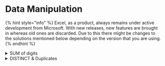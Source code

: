 # Data Manipulation

{% hint style="info" %}
Excel, as a product, always remains under active development from Microsoft. With new releases, new features are brought in whereas old ones are discarded. Due to this there might be changes to the solutions mentioned below depending on the version that you are using.
{% endhint %}

<details>

<summary>SUM of digits</summary>

Can you write a formula to generate the SUM of all digits in a cell?

**Answer**

![](../contents/Excel/images/image5.png)

To use when you are sure that there are only digits in the column:

`=SUMPRODUCT(--MID(B2,ROW(INDIRECT("1:"&LEN(B2))),1))`

But if there are other characters too use this:

`=SUMPRODUCT((LEN(B3)-LEN(SUBSTITUTE(B3,ROW(1:9),"")))*ROW(1:9))`

</details>

<details>

<summary>DISTINCT &#x26; Duplicates</summary>

Given the data below, please answer the following questions

This is a 3-part question:

* Given a table of data how do you tell if it has duplicates?
* Create a table with distinct values from this
* Can you do a conditional duplicate check on this table?

```markup
| Region | ID |
|--------|----|
| A      | 1  |
| B      | 2  |
| C      | 3  |
| C      | 4  |
| B      | 3  |
| C      | 4  |
```

**Answer**

![](../\_build/html/\_images/image62.PNG)

You can check for duplicates using:

`= COUNTIF($B$2:$B$7)` Rows with value > 1 has duplicates

In order to create a table with Unique values there are 2 ways:

* Select the table and click on remove duplicates
* If you want to keep the source table and create the unique value table, elsewhere use:

`=UNIQUE(A2:B7)`

Conditional check can be done using IF clause, for example if you want to check duplicates only for ID > 3 you can use something like:

`=IF(B2>3,COUNTIF($B$2:$B$7,B4),0)`

</details>

